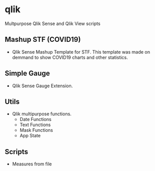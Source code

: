 # qlik
Multpurpose Qlik Sense and Qlik View scripts

## Mashup STF (COVID19)
- Qlik Sense Mashup Template for STF. This template was made on demmand to show COVID19 charts and other statistics.

## Simple Gauge
- Qlik Sense Gauge Extension.

## Utils
- Qlik multipurpose functions.
  - Date Functions
  - Text Functions
  - Mask Functions
  - App State

## Scripts
  - Measures from file
